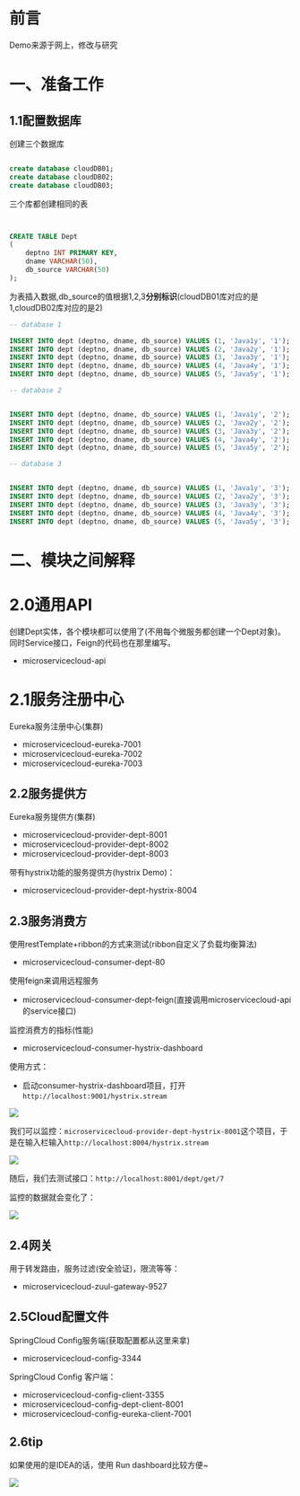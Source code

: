 # 前言 #

Demo来源于网上，修改与研究

# 一、准备工作 #


## 1.1配置数据库 ##

创建三个数据库

```sql

create database cloudDB01;
create database cloudDB02;
create database cloudDB03;

```

三个库都创建相同的表


```sql


CREATE TABLE Dept
(
    deptno INT PRIMARY KEY,
    dname VARCHAR(50),
    db_source VARCHAR(50)
);

```

为表插入数据,db_source的值根据1,2,3**分别标识**(cloudDB01库对应的是1,cloudDB02库对应的是2)

```sql
-- database 1

INSERT INTO dept (deptno, dname, db_source) VALUES (1, 'Java1y', '1');
INSERT INTO dept (deptno, dname, db_source) VALUES (2, 'Java2y', '1');
INSERT INTO dept (deptno, dname, db_source) VALUES (3, 'Java3y', '1');
INSERT INTO dept (deptno, dname, db_source) VALUES (4, 'Java4y', '1');
INSERT INTO dept (deptno, dname, db_source) VALUES (5, 'Java5y', '1');

-- database 2


INSERT INTO dept (deptno, dname, db_source) VALUES (1, 'Java1y', '2');
INSERT INTO dept (deptno, dname, db_source) VALUES (2, 'Java2y', '2');
INSERT INTO dept (deptno, dname, db_source) VALUES (3, 'Java3y', '2');
INSERT INTO dept (deptno, dname, db_source) VALUES (4, 'Java4y', '2');
INSERT INTO dept (deptno, dname, db_source) VALUES (5, 'Java5y', '2');

-- database 3


INSERT INTO dept (deptno, dname, db_source) VALUES (1, 'Java1y', '3');
INSERT INTO dept (deptno, dname, db_source) VALUES (2, 'Java2y', '3');
INSERT INTO dept (deptno, dname, db_source) VALUES (3, 'Java3y', '3');
INSERT INTO dept (deptno, dname, db_source) VALUES (4, 'Java4y', '3');
INSERT INTO dept (deptno, dname, db_source) VALUES (5, 'Java5y', '3');
```

# 二、模块之间解释 #


# 2.0通用API #

创建Dept实体，各个模块都可以使用了(不用每个微服务都创建一个Dept对象)。同时Service接口，Feign的代码也在那里编写。

- microservicecloud-api

# 2.1服务注册中心 #


Eureka服务注册中心(集群)

- microservicecloud-eureka-7001
- microservicecloud-eureka-7002
- microservicecloud-eureka-7003


## 2.2服务提供方 ##

Eureka服务提供方(集群)

- microservicecloud-provider-dept-8001
- microservicecloud-provider-dept-8002
- microservicecloud-provider-dept-8003


带有hystrix功能的服务提供方(hystrix Demo)：

- microservicecloud-provider-dept-hystrix-8004

## 2.3服务消费方 ##

使用restTemplate+ribbon的方式来测试(ribbon自定义了负载均衡算法)

- microservicecloud-consumer-dept-80


使用feign来调用远程服务

- microservicecloud-consumer-dept-feign(直接调用microservicecloud-api的service接口)


监控消费方的指标(性能)

- microservicecloud-consumer-hystrix-dashboard


使用方式：

- 启动consumer-hystrix-dashboard项目，打开`http://localhost:9001/hystrix.stream`


![](https://i.imgur.com/yoDFMHg.png)

我们可以监控：`microservicecloud-provider-dept-hystrix-8001`这个项目，于是在输入栏输入`http://localhost:8004/hystrix.stream`

![](https://i.imgur.com/pBhQJkD.png)

随后，我们去测试接口：`http://localhost:8001/dept/get/7`


监控的数据就会变化了：

![](https://i.imgur.com/ITs9WPS.png)



## 2.4网关 ##


用于转发路由，服务过滤(安全验证)，限流等等：

- microservicecloud-zuul-gateway-9527

## 2.5Cloud配置文件 ##

SpringCloud Config服务端(获取配置都从这里来拿)

- microservicecloud-config-3344


SpringCloud Config 客户端：

- microservicecloud-config-client-3355
- microservicecloud-config-dept-client-8001
- microservicecloud-config-eureka-client-7001




## 2.6tip ##

如果使用的是IDEA的话，使用 Run dashboard比较方便~

![](https://i.imgur.com/CgrUIwL.png)




